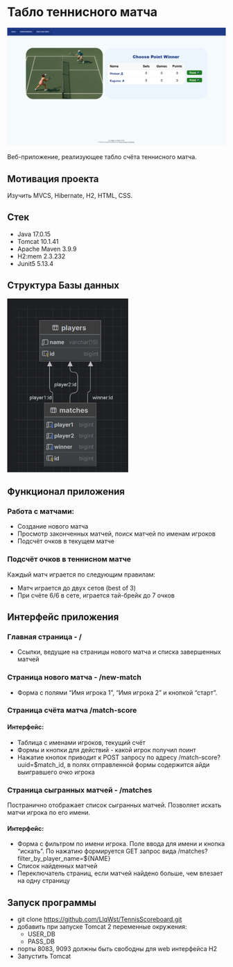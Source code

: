 # Табло теннисного матча

![img.png](img/img.png)

Веб-приложение, реализующее табло счёта теннисного матча.

## Мотивация проекта

Изучить MVCS, Hibernate, H2, HTML, CSS.

## Стек
- Java 17.0.15
- Tomcat 10.1.41
- Apache Maven 3.9.9
- H2:mem 2.3.232
- Junit5 5.13.4

## Структура Базы данных
![img.png](img/img_1.png)

## Функционал приложения
### Работа с матчами:

- Создание нового матча
- Просмотр законченных матчей, поиск матчей по именам игроков
- Подсчёт очков в текущем матче

### Подсчёт очков в теннисном матче

Каждый матч играется по следующим правилам:
- Матч играется до двух сетов (best of 3)
- При счёте 6/6 в сете, играется тай-брейк до 7 очков

## Интерфейс приложения

### Главная страница - /
- Ссылки, ведущие на страницы нового матча и списка завершенных матчей

### Страница нового матча - /new-match
- Форма с полями “Имя игрока 1”, “Имя игрока 2” и кнопкой “старт”.

### Страница счёта матча /match-score

#### Интерфейс:

- Таблица с именами игроков, текущий счёт
- Формы и кнопки для действий - какой игрок получил поинт
- Нажатие кнопок приводит к POST запросу по адресу /match-score?uuid=$match_id, в полях отправленной формы содержится айди выигравшего очко игрока

### Страница сыгранных матчей - /matches

Постранично отображает список сыгранных матчей. Позволяет искать матчи игрока по его имени.

#### Интерфейс:

- Форма с фильтром по имени игрока. Поле ввода для имени и кнопка “искать”. По нажатию формируется GET запрос вида /matches?filter_by_player_name=${NAME}
- Список найденных матчей
- Переключатель страниц, если матчей найдено больше, чем влезает на одну страницу

## Запуск программы

- git clone https://github.com/LlqWst/TennisScoreboard.git
- добавить при запуске Tomcat 2 переменные окружения: 
  - USER_DB
  - PASS_DB
- порты 8083, 9093 должны быть свободны для web интерфейса H2
- Запустить Tomcat